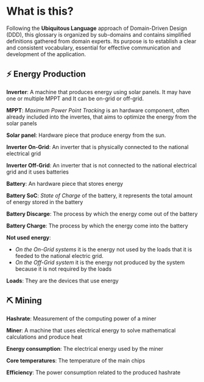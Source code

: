 # What is this?
Following the **Ubiquitous Language** approach of Domain-Driven Design (DDD), this glossary is organized by sub-domains and contains simplified definitions gathered from domain experts. Its purpose is to establish a clear and consistent vocabulary, essential for effective communication and development of the application.

## ⚡ Energy Production
**Inverter**: A machine that produces energy using solar panels. It may have one or multiple MPPT and It can be on-grid or off-grid.
    
**MPPT**: *Maximum Power Point Tracking* is an hardware component, often already included into the invertes, that aims to optimize the energy from the solar panels
    
**Solar panel**: Hardware piece that produce energy from the sun.
    
**Inverter On-Grid**: An inverter that is physically connected to the national electrical grid
    
**Inverter Off-Grid**: An inverter that is not connected to the national electrical grid and it uses batteries
    
**Battery**: An hardware piece that stores energy
    
**Battery SoC**: *State of Charge* of the battery, it represents the total amount of energy stored in the battery
    
**Battery Discarge**: The process by which the energy come out of the battery
    
**Battery Charge**: The process by which the energy come into the battery
    
**Not used energy**:
- *On the On-Grid systems* it is the energy not used by the loads that it is feeded to the national electric grid.
- *On the Off-Grid system* it is the energy not produced by the system because it is not required by the loads
    
**Loads**: They are the devices that use energy
    

## ⛏️​ Mining
**Hashrate**: Measurement of the computing power of a miner
    
**Miner**: A machine that uses electrical energy to solve mathematical calculations and produce heat
    
**Energy consumption**: The electrical energy used by the miner
    
**Core temperatures**: The temperature of the main chips
    
**Efficiency**: The power consumption related to the produced hashrate